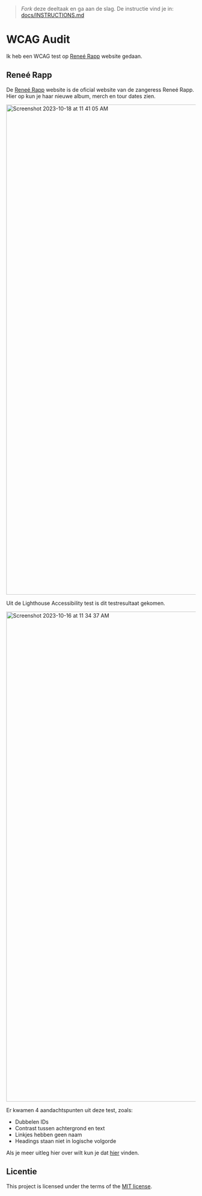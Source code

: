 > _Fork_ deze deeltaak en ga aan de slag. De instructie vind je in: [docs/INSTRUCTIONS.md](https://github.com/fdnd-task/all-human-wcag-audit/blob/main/docs/INSTRUCTIONS.md)

# WCAG Audit 

Ik heb een WCAG test op [Reneé Rapp](https://www.reneerapp.com/) website gedaan.

## Reneé Rapp

De [Reneé Rapp](https://www.reneerapp.com/) website is de oficial website van de zangeress Reneé Rapp. Hier op kun je haar nieuwe album, merch en tour dates zien. 

<img width="1300" alt="Screenshot 2023-10-18 at 11 41 05 AM" src="https://github.com/zoepje/all-human-wcag-audit/assets/144004461/dc13b164-7cfe-4135-9a48-ead9112f62e3">

Uit de Lighthouse Accessibility test is dit testresultaat gekomen.

<img width="1300" alt="Screenshot 2023-10-16 at 11 34 37 AM" src="https://github.com/zoepje/all-human-wcag-audit/assets/144004461/b62683f3-685d-4c29-8f18-54c66e5b74d5">

Er kwamen 4 aandachtspunten uit deze test, zoals:
* Dubbelen IDs
* Contrast tussen achtergrond en text
* Linkjes hebben geen naam
* Headings staan niet in logische volgorde

Als je meer uitleg hier over wilt kun je dat [hier](https://github.com/zoepje/all-human-wcag-audit/wiki) vinden.

## Licentie

This project is licensed under the terms of the [MIT license](./LICENSE).
